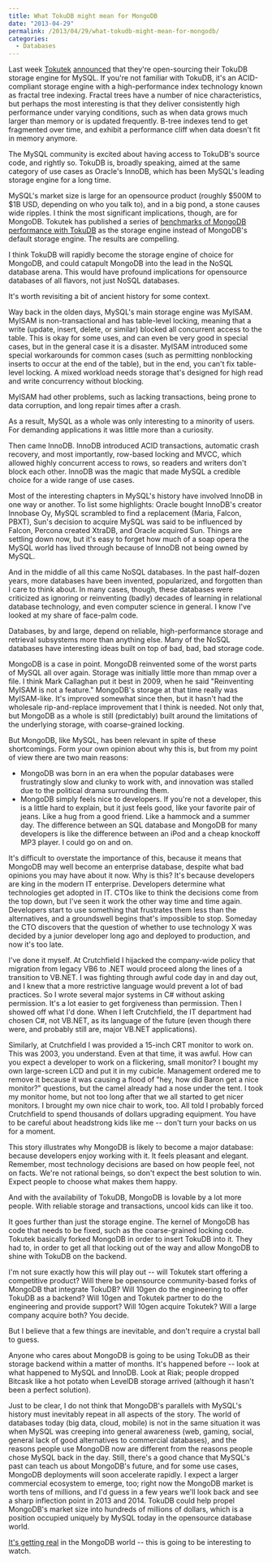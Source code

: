 ```yaml
---
title: What TokuDB might mean for MongoDB
date: "2013-04-29"
permalink: /2013/04/29/what-tokudb-might-mean-for-mongodb/
categories:
  - Databases
---
```

Last week [Tokutek][1] [announced][2] that they're open-sourcing their TokuDB storage engine for MySQL. If you're not familiar with TokuDB, it's an ACID-compliant storage engine with a high-performance index technology known as fractal tree indexing. Fractal trees have a number of nice characteristics, but perhaps the most interesting is that they deliver consistently high performance under varying conditions, such as when data grows much larger than memory or is updated frequently. B-tree indexes tend to get fragmented over time, and exhibit a performance cliff when data doesn't fit in memory anymore.

The MySQL community is excited about having access to TokuDB's source code, and rightly so. TokuDB is, broadly speaking, aimed at the same category of use cases as Oracle's InnoDB, which has been MySQL's leading storage engine for a long time.

MySQL's market size is large for an opensource product (roughly $500M to $1B USD, depending on who you talk to), and in a big pond, a stone causes wide ripples. I think the most significant implications, though, are for MongoDB. Tokutek has published a series of [benchmarks of MongoDB performance with TokuDB][3] as the storage engine instead of MongoDB's default storage engine. The results are compelling.

I think TokuDB will rapidly become the storage engine of choice for MongoDB, and could catapult MongoDB into the lead in the NoSQL database arena. This would have profound implications for opensource databases of all flavors, not just NoSQL databases.

It's worth revisiting a bit of ancient history for some context.

Way back in the olden days, MySQL's main storage engine was MyISAM. MyISAM is non-transactional and has table-level locking, meaning that a write (update, insert, delete, or similar) blocked all concurrent access to the table. This is okay for some uses, and can even be very good in special cases, but in the general case it is a disaster. MyISAM introduced some special workarounds for common cases (such as permitting nonblocking inserts to occur at the end of the table), but in the end, you can't fix table-level locking. A mixed workload needs storage that's designed for high read and write concurrency without blocking.

MyISAM had other problems, such as lacking transactions, being prone to data corruption, and long repair times after a crash.

As a result, MySQL as a whole was only interesting to a minority of users. For demanding applications it was little more than a curiosity.

Then came InnoDB. InnoDB introduced ACID transactions, automatic crash recovery, and most importantly, row-based locking and MVCC, which allowed highly concurrent access to rows, so readers and writers don't block each other. InnoDB was the magic that made MySQL a credible choice for a wide range of use cases.

Most of the interesting chapters in MySQL's history have involved InnoDB in one way or another. To list some highlights: Oracle bought InnoDB's creator Innobase Oy, MySQL scrambled to find a replacement (Maria, Falcon, PBXT), Sun's decision to acquire MySQL was said to be influenced by Falcon, Percona created XtraDB, and Oracle acquired Sun. Things are settling down now, but it's easy to forget how much of a soap opera the MySQL world has lived through because of InnoDB not being owned by MySQL.

And in the middle of all this came NoSQL databases. In the past half-dozen years, more databases have been invented, popularized, and forgotten than I care to think about. In many cases, though, these databases were criticized as ignoring or reinventing (badly) decades of learning in relational database technology, and even computer science in general. I know I've looked at my share of face-palm code.

Databases, by and large, depend on reliable, high-performance storage and retrieval subsystems more than anything else. Many of the NoSQL databases have interesting ideas built on top of bad, bad, bad storage code.

MongoDB is a case in point. MongoDB reinvented some of the worst parts of MySQL all over again. Storage was initially little more than mmap over a file. I think Mark Callaghan put it best in 2009, when he said "Reinventing MyISAM is not a feature." MongoDB's storage at that time really was MyISAM-like. It's improved somewhat since then, but it hasn't had the wholesale rip-and-replace improvement that I think is needed. Not only that, but MongoDB as a whole is still (predictably) built around the limitations of the underlying storage, with coarse-grained locking.

But MongoDB, like MySQL, has been relevant in spite of these shortcomings. Form your own opinion about why this is, but from my point of view there are two main reasons:

*   MongoDB was born in an era when the popular databases were frustratingly slow and clunky to work with, and innovation was stalled due to the political drama surrounding them.
*   MongoDB simply feels nice to developers. If you're not a developer, this is a little hard to explain, but it just feels good, like your favorite pair of jeans. Like a hug from a good friend. Like a hammock and a summer day. The difference between an SQL database and MongoDB for many developers is like the difference between an iPod and a cheap knockoff MP3 player. I could go on and on.

It's difficult to overstate the importance of this, because it means that MongoDB may well become an enterprise database, despite what bad opinions you may have about it now. Why is this? It's because developers are king in the modern IT enterprise. Developers determine what technologies get adopted in IT. CTOs like to think the decisions come from the top down, but I've seen it work the other way time and time again. Developers start to use something that frustrates them less than the alternatives, and a groundswell begins that's impossible to stop. Someday the CTO discovers that the question of whether to use technology X was decided by a junior developer long ago and deployed to production, and now it's too late.

I've done it myself. At Crutchfield I hijacked the company-wide policy that migration from legacy VB6 to .NET would proceed along the lines of a transition to VB.NET. I was fighting through awful code day in and day out, and I knew that a more restrictive language would prevent a lot of bad practices. So I wrote several major systems in C# without asking permission. It's a lot easier to get forgiveness than permission. Then I showed off what I'd done. When I left Crutchfield, the IT department had chosen C#, not VB.NET, as its language of the future (even though there were, and probably still are, major VB.NET applications).

Similarly, at Crutchfield I was provided a 15-inch CRT monitor to work on. This was 2003, you understand. Even at that time, it was awful. How can you expect a developer to work on a flickering, small monitor? I bought my own large-screen LCD and put it in my cubicle. Management ordered me to remove it because it was causing a flood of "hey, how did Baron get a nice monitor?" questions, but the camel already had a nose under the tent. I took my monitor home, but not too long after that we all started to get nicer monitors. I brought my own nice chair to work, too. All told I probably forced Crutchfield to spend thousands of dollars upgrading equipment. You have to be careful about headstrong kids like me -- don't turn your backs on us for a moment.

This story illustrates why MongoDB is likely to become a major database: because developers enjoy working with it. It feels pleasant and elegant. Remember, most technology decisions are based on how people feel, not on facts. We're not rational beings, so don't expect the best solution to win. Expect people to choose what makes them happy.

And with the availability of TokuDB, MongoDB is lovable by a lot more people. With reliable storage and transactions, uncool kids can like it too.

It goes further than just the storage engine. The kernel of MongoDB has code that needs to be fixed, such as the coarse-grained locking code. Tokutek basically forked MongoDB in order to insert TokuDB into it. They had to, in order to get all that locking out of the way and allow MongoDB to shine with TokuDB on the backend.

I'm not sure exactly how this will play out -- will Tokutek start offering a competitive product? Will there be opensource community-based forks of MongoDB that integrate TokuDB? Will 10gen do the engineering to offer TokuDB as a backend? Will 10gen and Tokutek partner to do the engineering and provide support? Will 10gen acquire Tokutek? Will a large company acquire both? You decide.

But I believe that a few things are inevitable, and don't require a crystal ball to guess.

Anyone who cares about MongoDB is going to be using TokuDB as their storage backend within a matter of months. It's happened before -- look at what happened to MySQL and InnoDB. Look at Riak; people dropped Bitcask like a hot potato when LevelDB storage arrived (although it hasn't been a perfect solution).

Just to be clear, I do not think that MongoDB's parallels with MySQL's history must inevitably repeat in all aspects of the story. The world of databases today (big data, cloud, mobile) is not in the same situation it was when MySQL was creeping into general awareness (web, gaming, social, general lack of good alternatives to commercial databases), and the reasons people use MongoDB now are different from the reasons people chose MySQL back in the day. Still, there's a good chance that MySQL's past can teach us about MongoDB's future, and for some use cases, MongoDB deployments will soon accelerate rapidly. I expect a larger commercial ecosystem to emerge, too; right now the MongoDB market is worth tens of millions, and I'd guess in a few years we'll look back and see a sharp inflection point in 2013 and 2014. TokuDB could help propel MongoDB's market size into hundreds of millions of dollars, which is a position occupied uniquely by MySQL today in the opensource database world.

[It's getting real][4] in the MongoDB world -- this is going to be interesting to watch.

 [1]: http://www.tokutek.com/
 [2]: http://www.tokutek.com/2013/04/announcing-tokudb-v7-open-source-and-more/
 [3]: http://www.tokutek.com/tag/mongodb/
 [4]: http://www.youtube.com/watch?v=2UFc1pr2yUU
